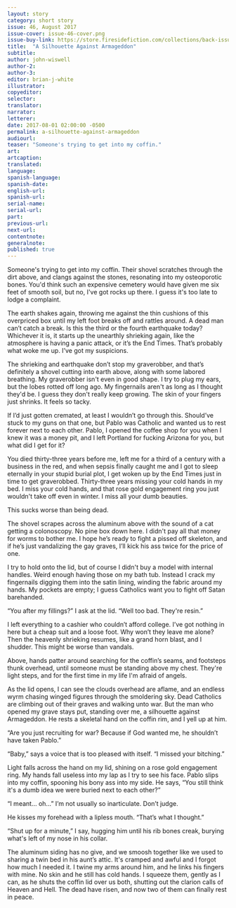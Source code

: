 ```yaml
---
layout: story
category: short story
issue: 46, August 2017
issue-cover: issue-46-cover.png
issue-buy-link: https://store.firesidefiction.com/collections/back-issues/products/fireside-magazine-issue-46
title:  "A Silhouette Against Armageddon"
subtitle:
author: john-wiswell
author-2:
author-3:
editor: brian-j-white
illustrator:
copyeditor:
selector:
translator:
narrator:
letterer:
date: 2017-08-01 02:00:00 -0500
permalink: a-silhouette-against-armageddon
audiourl:
teaser: "Someone's trying to get into my coffin."
art:
artcaption:
translated:
language:
spanish-language:
spanish-date:
english-url:
spanish-url:
serial-name:
serial-url:
part:
previous-url:
next-url:
contentnote:
generalnote:
published: true
---
```


Someone's trying to get into my coffin. Their shovel scratches through the dirt above, and clangs against the stones, resonating into my osteoporotic bones. You'd think such an expensive cemetery would have given me six feet of smooth soil, but no, I've got rocks up there. I guess it's too late to lodge a complaint.

The earth shakes again, throwing me against the thin cushions of this overpriced box until my left foot breaks off and rattles around. A dead man can’t catch a break. Is this the third or the fourth earthquake today? Whichever it is, it starts up the unearthly shrieking again, like the atmosphere is having a panic attack, or it’s the End Times. That’s probably what woke me up. I’ve got my suspicions.

The shrieking and earthquake don’t stop my graverobber, and that’s definitely a shovel cutting into earth above, along with some labored breathing. My graverobber isn't even in good shape. I try to plug my ears, but the lobes rotted off long ago. My fingernails aren't as long as I thought they'd be. I guess they don't really keep growing. The skin of your fingers just shrinks. It feels so tacky.

If I’d just gotten cremated, at least I wouldn’t go through this. Should’ve stuck to my guns on that one, but Pablo was Catholic and wanted us to rest forever next to each other. Pablo, I opened the coffee shop for you when I knew it was a money pit, and I left Portland for fucking Arizona for you, but what did I get for it?

You died thirty-three years before me, left me for a third of a century with a business in the red, and when sepsis finally caught me and I got to sleep eternally in your stupid burial plot, I get woken up by the End Times just in time to get graverobbed. Thirty-three years missing your cold hands in my bed. I miss your cold hands, and that rose gold engagement ring you just wouldn't take off even in winter. I miss all your dumb beauties.

This sucks worse than being dead.

The shovel scrapes across the aluminum above with the sound of a cat getting a colonoscopy. No pine box down here. I didn't pay all that money for worms to bother me. I hope he’s ready to fight a pissed off skeleton, and if he’s just vandalizing the gay graves, I’ll kick his ass twice for the price of one.

I try to hold onto the lid, but of course I didn't buy a model with internal handles. Weird enough having those on my bath tub. Instead I crack my fingernails digging them into the satin lining, winding the fabric around my hands. My pockets are empty; I guess Catholics want you to fight off Satan barehanded.

“You after my fillings?” I ask at the lid. “Well too bad. They're resin.”

I left everything to a cashier who couldn’t afford college. I’ve got nothing in here but a cheap suit and a loose foot. Why won’t they leave me alone? Then the heavenly shrieking resumes, like a grand horn blast, and I shudder. This might be worse than vandals.

Above, hands patter around searching for the coffin’s seams, and footsteps thunk overhead, until someone must be standing above my chest. They're light steps, and for the first time in my life I'm afraid of angels.

As the lid opens, I can see the clouds overhead are aflame, and an endless wyrm chasing winged figures through the smoldering sky. Dead Catholics are climbing out of their graves and walking unto war. But the man who opened my grave stays put, standing over me, a silhouette against Armageddon. He rests a skeletal hand on the coffin rim, and I yell up at him.

“Are you just recruiting for war? Because if God wanted me, he shouldn’t have taken Pablo.”

“Baby,” says a voice that is too pleased with itself. “I missed your bitching.”

Light falls across the hand on my lid, shining on a rose gold engagement ring. My hands fall useless into my lap as I try to see his face. Pablo slips into my coffin, spooning his bony ass into my side. He says, “You still think it's a dumb idea we were buried next to each other?”

“I meant… oh…” I’m not usually so inarticulate. Don’t judge.

He kisses my forehead with a lipless mouth. “That’s what I thought.”

“Shut up for a minute,” I say, hugging him until his rib bones creak, burying what's left of my nose in his collar.

The aluminum siding has no give, and we smoosh together like we used to sharing a twin bed in his aunt’s attic. It's cramped and awful and I forgot how much I needed it. I twine my arms around him, and he links his fingers with mine. No skin and he still has cold hands. I squeeze them, gently as I can, as he shuts the coffin lid over us both, shutting out the clarion calls of Heaven and Hell. The dead have risen, and now two of them can finally rest in peace.
